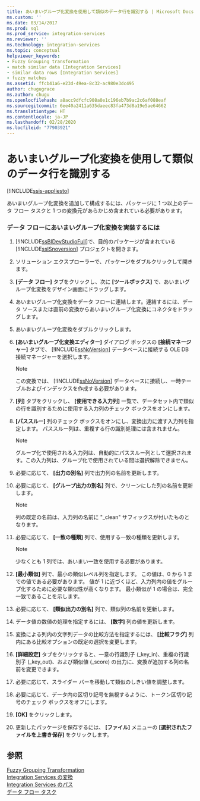 ```yaml
---
title: あいまいグループ化変換を使用して類似のデータ行を識別する | Microsoft Docs
ms.custom: ''
ms.date: 03/14/2017
ms.prod: sql
ms.prod_service: integration-services
ms.reviewer: ''
ms.technology: integration-services
ms.topic: conceptual
helpviewer_keywords:
- Fuzzy Grouping transformation
- match similar data [Integration Services]
- similar data rows [Integration Services]
- fuzzy matches
ms.assetid: ffcb41a6-e23d-49ea-8c32-ac980e3dc495
author: chugugrace
ms.author: chugu
ms.openlocfilehash: a8acc9dfcfc908a0e1c196eb7b9ac2c6af088eaf
ms.sourcegitcommit: 6ee40a2411a635daeec83fa473d8a19e5ae64662
ms.translationtype: HT
ms.contentlocale: ja-JP
ms.lasthandoff: 02/28/2020
ms.locfileid: "77903921"
---
```

# <a name="identify-similar-data-rows-with-the-fuzzy-grouping-transformation"></a>あいまいグループ化変換を使用して類似のデータ行を識別する

[!INCLUDE[ssis-appliesto](../../../includes/ssis-appliesto-ssvrpluslinux-asdb-asdw-xxx.md)]


  あいまいグループ化変換を追加して構成するには、パッケージに 1 つ以上のデータ フロー タスクと 1 つの変換元があらかじめ含まれている必要があります。  
  
### <a name="to-implement-fuzzy-grouping-transformation-in-a-data-flow"></a>データ フローにあいまいグループ化変換を実装するには  
  
1.  [!INCLUDE[ssBIDevStudioFull](../../../includes/ssbidevstudiofull-md.md)]で、目的のパッケージが含まれている [!INCLUDE[ssISnoversion](../../../includes/ssisnoversion-md.md)] プロジェクトを開きます。  
  
2.  ソリューション エクスプローラーで、パッケージをダブルクリックして開きます。  
  
3.  **[データ フロー]** タブをクリックし、次に **[ツールボックス]** で、あいまいグループ化変換をデザイン画面にドラッグします。  
  
4.  あいまいグループ化変換をデータ フローに連結します。連結するには、データ ソースまたは直前の変換からあいまいグループ化変換にコネクタをドラッグします。  
  
5.  あいまいグループ化変換をダブルクリックします。  
  
6.  **[あいまいグループ化変換エディター]** ダイアログ ボックスの **[接続マネージャー]** タブで、 [!INCLUDE[ssNoVersion](../../../includes/ssnoversion-md.md)] データベースに接続する OLE DB 接続マネージャーを選択します。  
  
    > [!NOTE]  
    >  この変換では、 [!INCLUDE[ssNoVersion](../../../includes/ssnoversion-md.md)] データベースに接続し、一時テーブルおよびインデックスを作成する必要があります。  
  
7.  **[列]** タブをクリックし、 **[使用できる入力列]** 一覧で、データセット内で類似の行を識別するために使用する入力列のチェック ボックスをオンにします。  
  
8.  **[パススルー]** 列のチェック ボックスをオンにし、変換出力に渡す入力列を指定します。 パススルー列は、重複する行の識別処理には含まれません。  
  
    > [!NOTE]  
    >  グループ化で使用される入力列は、自動的にパススルー列として選択されます。この入力列は、グループ化で使用されている間は選択解除できません。  
  
9. 必要に応じて、 **[出力の別名]** 列で出力列の名前を更新します。  
  
10. 必要に応じて、 **[グループ出力の別名]** 列で、クリーンにした列の名前を更新します。  
  
    > [!NOTE]  
    >  列の既定の名前は、入力列の名前に "_clean" サフィックスが付いたものとなります。  
  
11. 必要に応じて、 **[一致の種類]** 列で、使用する一致の種類を更新します。  
  
    > [!NOTE]  
    >  少なくとも 1 列では、あいまい一致を使用する必要があります。  
  
12. **[最小類似]** 列で、最小の類似レベル列を指定します。 この値は、0 から 1 までの値である必要があります。 値が 1 に近づくほど、入力列内の値をグループ化するために必要な類似性が高くなります。 最小類似が 1 の場合は、完全一致であることを示します。  
  
13. 必要に応じて、 **[類似出力の別名]** 列で、類似列の名前を更新します。  
  
14. データ値の数値の処理を指定するには、 **[数字]** 列の値を更新します。  
  
15. 変換による列内の文字列データの比較方法を指定するには、 **[比較フラグ]** 列内にある比較オプションの既定の選択を変更します。  
  
16. **[詳細設定]** タブをクリックすると、一意の行識別子 (_key_in)、重複の行識別子 (_key_out)、および類似値 (_score) の出力に、変換が追加する列の名前を変更できます。  
  
17. 必要に応じて、スライダー バーを移動して類似のしきい値を調整します。  
  
18. 必要に応じて、データ内の区切り記号を無視するように、トークン区切り記号のチェック ボックスをオフにします。  
  
19. **[OK]** をクリックします。  
  
20. 更新したパッケージを保存するには、 **[ファイル]** メニューの **[選択されたファイルを上書き保存]** をクリックします。  
  
## <a name="see-also"></a>参照  
 [Fuzzy Grouping Transformation](../../../integration-services/data-flow/transformations/fuzzy-grouping-transformation.md)   
 [Integration Services の変換](../../../integration-services/data-flow/transformations/integration-services-transformations.md)   
 [Integration Services のパス](../../../integration-services/data-flow/integration-services-paths.md)   
 [データ フロー タスク](../../../integration-services/control-flow/data-flow-task.md)  
  
  
